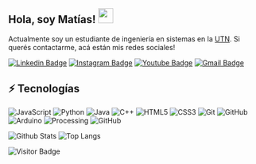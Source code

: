 ## Hola, soy Matías! <img src="https://raw.githubusercontent.com/aemmadi/aemmadi/master/wave.gif" width="30px">

Actualmente soy un estudiante de ingeniería en sistemas en la [UTN](https://www.utn.edu.ar/es/).
Si querés contactarme, acá están mis redes sociales!

[![Linkedin Badge](https://img.shields.io/badge/-MatíasBoldrini-blue?style=flat-square&logo=Linkedin&logoColor=white&link=https://www.linkedin.com/in/matías-boldrini-93b146192/)]( https://www.linkedin.com/in/matías-boldrini-93b146192/)
[![Instagram Badge](https://img.shields.io/badge/-matibol_16-purple?style=flat-square&logo=instagram&logoColor=white&link=https://www.instagram.com/matibol_16/)](https://www.instagram.com/matibol_16/)
[![Youtube Badge](https://img.shields.io/badge/-MatíasBoldrini-darkred?style=flat-square&logo=youtube&logoColor=white&link=https://www.youtube.com/channel/UChnXf3O49gMiyDc_RhVcP7w)](https://www.youtube.com/channel/UChnXf3O49gMiyDc_RhVcP7w)
[![Gmail Badge](https://img.shields.io/badge/-matias@boldrini.com.ar-c14438?style=flat-square&logo=Gmail&logoColor=white&link=mailto:matias@boldrini.com.ar)](matias@boldrini.com.ar)

## ⚡ Tecnologías

![JavaScript](https://img.shields.io/badge/-JavaScript-black?style=flat-square&logo=javascript)
![Python](https://img.shields.io/badge/-Python-black?style=flat-square&logo=Python)
![Java](https://img.shields.io/badge/-java-E34A86?style=flat-square&logo=java)
![C++](https://img.shields.io/badge/-C++-00599C?style=flat-square&logo=c)
![HTML5](https://img.shields.io/badge/-HTML5-E34F26?style=flat-square&logo=html5&logoColor=white)
![CSS3](https://img.shields.io/badge/-CSS3-1572B6?style=flat-square&logo=css3)
![Git](https://img.shields.io/badge/-Git-black?style=flat-square&logo=git)
![GitHub](https://img.shields.io/badge/-GitHub-181717?style=flat-square&logo=github)
![Arduino](https://img.shields.io/badge/-Arduino-darkblue?style=flat-square&logo=arduino)
![Processing](https://img.shields.io/badge/-Processing-C51A4A?style=flat-square&logo=processing)
![GitHub](https://img.shields.io/badge/-Linux-181717?style=flat-square&logo=linux)

![Github Stats](https://github-readme-stats.vercel.app/api?username=ShadowFighter99&count_private=true&show_icons=true&include_all_commits=true)
![Top Langs](https://github-readme-stats.vercel.app/api/top-langs/?username=ShadowFighter99&layout=compact)

![Visitor Badge](https://visitor-badge.laobi.icu/badge?page_id=ShadowFighter99.ShadowFighter99)
